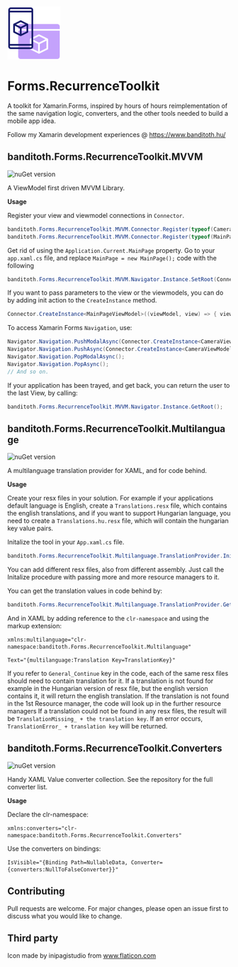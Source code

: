 <img src="https://raw.githubusercontent.com/banditoth/Forms.RecurrenceToolkit/main/Files/toolkit_icon.png" width="120" height="120"/>

# Forms.RecurrenceToolkit

A toolkit for Xamarin.Forms, inspired by hours of hours reimplementation of the same navigation logic, converters, and the other tools needed to build a mobile app idea.

Follow my Xamarin development experiences @ https://www.banditoth.hu/


## banditoth.Forms.RecurrenceToolkit.MVVM
![nuGet version](https://img.shields.io/nuget/vpre/banditoth.Forms.RecurrenceToolkit.MVVM)

A ViewModel first driven MVVM Library.

**Usage**

Register your view and viewmodel connections in ```Connector```.

```cs
banditoth.Forms.RecurrenceToolkit.MVVM.Connector.Register(typeof(CameraViewModel), typeof(CameraView));
banditoth.Forms.RecurrenceToolkit.MVVM.Connector.Register(typeof(MainPageViewModel), typeof(MainPageView));
```

Get rid of using the ```Application.Current.MainPage``` property. Go to your ```app.xaml.cs``` file, and replace ```MainPage = new MainPage();``` code with the following

```cs
banditoth.Forms.RecurrenceToolkit.MVVM.Navigator.Instance.SetRoot(Connector.CreateInstance<MainPageViewModel>());
```

If you want to pass parameters to the view or the viewmodels, you can do by adding init action to the ```CreateInstance``` method.

```cs
Connector.CreateInstance<MainPageViewModel>((viewModel, view) => { viewModel.Foo(); view.Bar(); });
```

To access Xamarin Forms ```Navigation```, use:

```cs
Navigator.Navigation.PushModalAsync(Connector.CreateInstance<CameraViewModel>());
Navigator.Navigation.PushAsync(Connector.CreateInstance<CameraViewModel>());
Navigator.Navigation.PopModalAsync();
Navigator.Navigation.PopAsync();
// And so on.
```

If your application has been trayed, and get back, you can return the user to the last View, by calling:

```cs
banditoth.Forms.RecurrenceToolkit.MVVM.Navigator.Instance.GetRoot();
```


## banditoth.Forms.RecurrenceToolkit.Multilanguage
![nuGet version](https://img.shields.io/nuget/vpre/banditoth.Forms.RecurrenceToolkit.Multilanguage)

A multilanguage translation provider for XAML, and for code behind.

**Usage**

Create your resx files in your solution.
For example if your applications default language is English, create a ```Translations.resx``` file, which contains the english translations, and if you want to support Hungarian language, you need to create a ```Translations.hu.resx``` file, which will contain the hungarian key value pairs.

Initalize the tool in your ```App.xaml.cs``` file.

```cs
banditoth.Forms.RecurrenceToolkit.Multilanguage.TranslationProvider.Initalize(new CultureInfo("en"), Resources.Translations.ResourceManager);
```

You can add different resx files, also from different assembly. Just call the Initalize procedure with passing more and more resource managers to it.

You can get the translation values in code behind by:
```cs
banditoth.Forms.RecurrenceToolkit.Multilanguage.TranslationProvider.GetTranslation("TranslationKey");
```

And in XAML by adding reference to the ```clr-namespace``` and using the markup extension:

```XAML
xmlns:multilanguage="clr-namespace:banditoth.Forms.RecurrenceToolkit.Multilanguage"
```

```XAML
Text="{multilanguage:Translation Key=TranslationKey}"
```
If you refer to ```General_Continue``` key in the code, each of the same resx files should need to contain translation for it.
If a translation is not found for example in the Hungarian version of resx file, but the english version contains it, it will return the english translation.
If the translation is not found in the 1st Resource manager, the code will look up in the further resource managers
If a translation could not be found in any resx files, the result will be ```TranslationMissing_ + the translation key```.
If an error occurs, ```TranslationError_ + translation key``` will be returned.


## banditoth.Forms.RecurrenceToolkit.Converters
![nuGet version](https://img.shields.io/nuget/vpre/banditoth.Forms.RecurrenceToolkit.Converters)

Handy XAML Value converter collection. See the repository for the full converter list.

**Usage**

Declare the clr-namespace:
```XAML
xmlns:converters="clr-namespace:banditoth.Forms.RecurrenceToolkit.Converters"
```
Use the converters on bindings:
```XAML
IsVisible="{Binding Path=NullableData, Converter={converters:NullToFalseConverter}}"
```

## Contributing
Pull requests are welcome. For major changes, please open an issue first to discuss what you would like to change.

## Third party
Icon made by inipagistudio from www.flaticon.com
